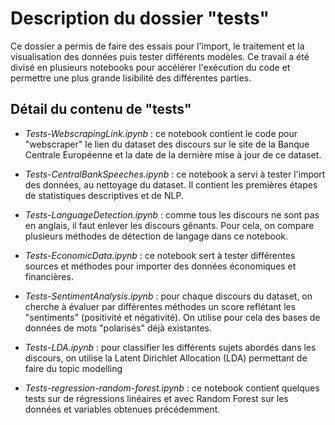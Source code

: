 # Description du dossier "tests"

Ce dossier a permis de faire des essais pour l'import, le traitement et la visualisation des données puis tester différents modèles.
Ce travail a été divisé en plusieurs notebooks pour accélérer l'exécution du code et permettre une plus grande lisibilité des différentes parties.

## Détail du contenu de "tests"

- *Tests-WebscrapingLink.ipynb* : ce notebook contient le code pour "webscraper" le lien du dataset des discours sur le site de la Banque Centrale Européenne et la date de la dernière mise à jour de ce dataset.

- *Tests-CentralBankSpeeches.ipynb* : ce notebook a servi à tester l'import des données, au nettoyage du dataset. Il contient les premières étapes de statistiques descriptives et de NLP.

- *Tests-LanguageDetection.ipynb* : comme tous les discours ne sont pas en anglais, il faut enlever les discours gênants. Pour cela, on compare plusieurs méthodes de détection de langage dans ce notebook.

- *Tests-EconomicData.ipynb* : ce notebook sert à tester différentes sources et méthodes pour importer des données économiques et financières.

- *Tests-SentimentAnalysis.ipynb* : pour chaque discours du dataset, on cherche à évaluer par différentes méthodes un score reflétant les "sentiments" (positivité et négativité). On utilise pour cela des bases de données de mots "polarisés" déjà existantes.

- *Tests-LDA.ipynb* : pour classifier les différents sujets abordés dans les discours, on utilise la Latent Dirichlet Allocation (LDA) permettant de faire du topic modelling

- *Tests-regression-random-forest.ipynb* : ce notebook contient quelques tests sur de régressions linéaires et avec Random Forest sur les données et variables obtenues précédemment.


